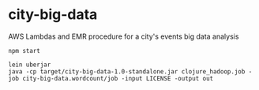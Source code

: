 # city-big-data
AWS Lambdas and EMR procedure for a city's events big data analysis

`npm start`

```
lein uberjar
java -cp target/city-big-data-1.0-standalone.jar clojure_hadoop.job -job city-big-data.wordcount/job -input LICENSE -output out
```

